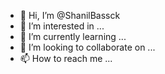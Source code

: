 - 👋 Hi, I’m @ShanilBassck
- 👀 I’m interested in ...
- 🌱 I’m currently learning ...
- 💞️ I’m looking to collaborate on ...
- 📫 How to reach me ...

<!---
ShanilBassck/ShanilBassck is a ✨ special ✨ repository because its `README.md` (this file) appears on your GitHub profile.
You can click the Preview link to take a look at your changes.
--->
